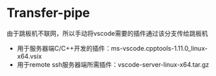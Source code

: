# Transfer-pipe
由于跳板机不联网，所以手动将vscode需要的插件通过该分支传给跳板机
- 用于服务器端C/C++开发的插件：ms-vscode.cpptools-1.11.0_linux-x64.vsix
- 用于remote ssh服务器端所需插件：vscode-server-linux-x64.tar.gz
